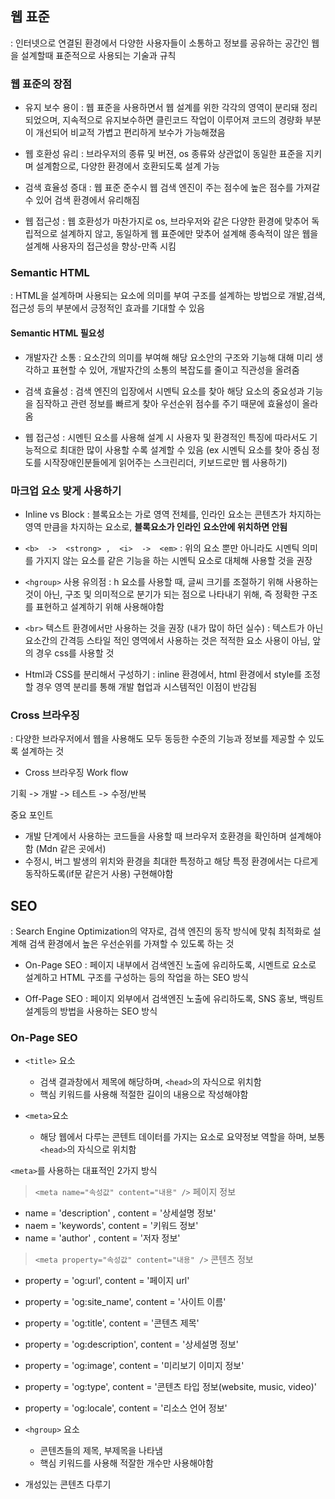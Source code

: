 ## 웹 표준
: 인터넷으로 연결된 환경에서 다양한 사용자들이 소통하고 정보를 공유하는 공간인 웹을 설계할때 표준적으로 사용되는 기술과 규칙

### 웹 표준의 장점
- 유지 보수 용이
: 웹 표준을 사용하면서 웹 설계를 위한 각각의 영역이 분리돼 정리되었으며, 지속적으로 유지보수하면 클린코드 작업이 이루어져 코드의 경량화 부분이 개선되어 비교적 가볍고 편리하게 보수가 가능해졌음

- 웹 호환성 유리
: 브라우저의 종류 및 버젼, os 종류와 상관없이 동일한 표준을 지키며 설계함으로, 다양한 환경에서 호환되도록 설계 가능

- 검색 효율성 증대
: 웹 표준 준수시 웹 검색 엔진이 주는 점수에 높은 점수를 가져갈 수 있어 검색 환경에서 유리해짐

- 웹 접근성
: 웹 호환성가 마찬가지로 os, 브라우저와 같은 다양한 환경에 맞추어 독립적으로 설계하지 않고, 동일하게 웹 표준에만 맞추어 설계해 종속적이 않은 웹을 설계해 사용자의 접근성을 향상-만족 시킴

### Semantic HTML
: HTML을 설계하며 사용되는 요소에 의미를 부여 구조를 설계하는 방법으로 개발,검색, 접근성 등의 부분에서 긍정적인 효과를 기대할 수 있음

#### Semantic HTML 필요성
- 개발자간 소통
: 요소간의 의미를 부여해 해당 요소안의 구조와 기능해 대해 미리 생각하고 표현할 수 있어, 개발자간의 소통의 복잡도를 줄이고 직관성을 올려줌

- 검색 효율성
: 검색 엔진의 입장에서 시멘틱 요소를 찾아 해당 요소의 중요성과 기능을 짐작하고 관련 정보를 빠르게 찾아 우선순위 점수를 주기 때문에 효율성이 올라옴

- 웹 접근성
: 시멘틴 요소를 사용해 설계 시 사용자 및 환경적인 특징에 따라서도 기능적으로 최대한 많이 사용할 수록 설계할 수 있음 (ex 시멘틱 요소를 찾아 중심 정도를 시작장애인분들에게 읽어주는 스크린리더, 키보드로만 웹 사용하기)

### 마크업 요소 맞게 사용하기

- Inline vs Block
: 블록요소는 가로 영역 전체를, 인라인 요소는 콘텐츠가 차지하는 영역 만큼을 차지하는 요소로, **블록요소가 인라인 요소안에 위치하면 안됨**

- ```<b>  ->  <strong> ,  <i>  ->  <em>```
: 위의 요소 뿐만 아니라도 시멘틱 의미를 가지지 않는 요소를 같은 기능을 하는 시멘틱 요소로 대체해 사용할 것을 권장
  
  
- ```<hgroup>``` 사용 유의점
  : h 요소를 사용할 때, 글씨 크기를 조절하기 위해 사용하는 것이 아닌, 구조 및 의미적으로 분기가 되는 점으로 나타내기 위해, 즉 정확한 구조를 표현하고 설계하기 위해 사용해야함
  
- ```<br>``` 텍스트 환경에서만 사용하는 것을 권장 (내가 많이 하던 실수)
  : 텍스트가 아닌 요소간의 간격등 스타일 적인 영역에서 사용하는 것은 적적한 요소 사용이 아님, 앞의 경우 css를 사용할 것
  
- Html과 CSS를 분리해서 구성하기
  : inline 환경에서, html 환경에서 style를 조정할 경우 영역 분리를 통해 개발 협업과 시스템적인 이점이 반감됨
  
### Cross 브라우징 
  : 다양한 브라우저에서 웹을 사용해도 모두 동등한 수준의 기능과 정보를 제공할 수 있도록 설계하는 것
  
  - Cross 브라우징 Work flow
  
  기획 -> 개발 -> 테스트 -> 수정/반복
  
 
중요 포인트
  - 개발 단계에서 사용하는 코드들을 사용할 때 브라우저 호환경을 확인하며 설계해야함 (Mdn 같은 곳에서)
  - 수정시, 버그 발생의 위치와 환경을 최대한 특정하고 해당 특정 환경에서는 다르게 동작하도록(if문 같은거 사용) 구현해야함


## SEO
: Search Engine Optimization의 약자로, 검색 엔진의 동작 방식에 맞춰 최적화로 설계해 검색 환경에서 높은 우선순위를 가져할 수 있도록 하는 것
- On-Page SEO
: 페이지 내부에서 검색엔진 노출에 유리하도록, 시멘트로 요소로 설계하고 HTML 구조를 구성하는 등의 작업을 하는 SEO 방식

- Off-Page SEO 
: 페이지 외부에서 검색엔진 노출에 유리하도록, SNS 홍보, 백링트 설계등의 방법을 사용하는 SEO 방식

### On-Page SEO
- ```<title>``` 요소
	- 검색 결과창에서 제목에 해당하며, ```<head>```의 자식으로 위치함
	- 핵심 키워드를 사용해 적절한 길이의 내용으로 작성해야함
  
- ```<meta>```요소
	-  해당 웹에서 다루는 콘텐트 데이터를 가지는 요소로 요약정보 역할을 하며, 보통 ```<head>```의 자식으로 위치함

 ```<meta>```를 사용하는 대표적인 2가지 방식

> ```<meta name="속성값" content="내용" />```   페이지 정보
- name = 'description' , content = '상세설명 정보'
- naem = 'keywords', content = '키워드 정보'
- name = 'author' , content = '저자 정보'
  
> ```<meta property="속성값" content="내용" />``` 콘텐츠 정보
- property = 'og:url', content = '페이지 url'
- property = 'og:site_name', content = '사이트 이름'
- property = 'og:title', content = '콘텐츠 제목'
- property = 'og:description', content = '상세설명 정보'
- property = 'og:image', content = '미리보기 이미지 정보'
- property = 'og:type', content = '콘텐츠 타입 정보(website, music, video)'
- property = 'og:locale', content = '리소스 언어 정보'

- ```<hgroup>``` 요소
	- 콘텐츠들의 제목, 부제목을 나타냄
	- 핵심 키워드를 사용해 적잘한 개수만 사용해야함

- 개성있는 콘텐츠 다루기
  
  